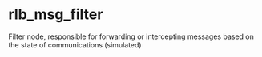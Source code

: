 # rlb_msg_filter
Filter node, responsible for forwarding or intercepting messages based on the state of communications (simulated)
